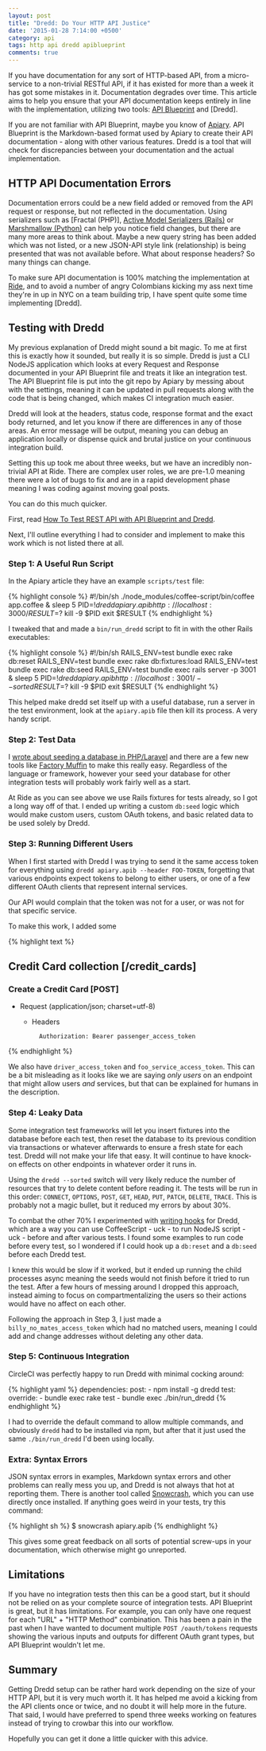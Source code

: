 ```yaml
---
layout: post
title: "Dredd: Do Your HTTP API Justice"
date: '2015-01-28 7:14:00 +0500'
category: api
tags: http api dredd apiblueprint
comments: true
---
```


If you have documentation for any sort of HTTP-based API, from a micro-service to a non-trivial RESTful API, if it has existed for more than a week it has got some mistakes in it. Documentation degrades over time. This article aims to help you ensure that your API documentation keeps entirely in line with the implementation, utilizing two tools: [API Blueprint] and [Dredd].

If you are not familiar with API Blueprint, maybe you know of [Apiary]. API Blueprint is the Markdown-based format used by Apiary to create their API documentation - along with other various features. Dredd is a tool that will check for discrepancies between your documentation and the actual implementation.

## HTTP API Documentation Errors

Documentation errors could be a new field added or removed from the API request or response, but not reflected in the documentation. Using serializers such as [Fractal (PHP)], [Active Model Serializers (Rails)] or [Marshmallow (Python)] can help you notice field changes, but there are many more areas to think about. Maybe a new query string has been added which was not listed, or a new JSON-API style link (relationship) is being presented that was not available before. What about response headers? So many things can change.

To make sure API documentation is 100% matching the implementation at [Ride], and to avoid a number of angry Colombians kicking my ass next time they're in up in NYC on a team building trip, I have spent quite some time implementing [Dredd].

## Testing with Dredd

My previous explanation of Dredd might sound a bit magic. To me at first this is exactly how it sounded, but really it is so simple. Dredd is just a CLI NodeJS application which looks at every Request and Response documented in your API Blueprint file and treats it like an integration test. The API Blueprint file is put into the git repo by Apiary by messing about with the settings, meaning it can be updated in pull requests along with the code that is being changed, which makes CI integration much easier.

Dredd will look at the headers, status code, response format and the exact body returned, and let you know if there are differences in any of those areas. An error message will be output, meaning you can debug an application locally or dispense quick and brutal justice on your continuous integration build.

Setting this up took me about three weeks, but we have an incredibly non-trivial API at Ride. There are complex user roles, we are pre-1.0 meaning there were a lot of bugs to fix and are in a rapid development phase meaning I was coding against moving goal posts.

You can do this much quicker.

First, read [How To Test REST API with API Blueprint and Dredd](http://blog.apiary.io/2013/10/17/How-to-test-api-with-api-blueprint-and-dredd/).

Next, I'll outline everything I had to consider and implement to make this work which is not listed there at all.

### Step 1: A Useful Run Script

In the Apiary article they have an example `scripts/test` file:

{% highlight console %}
#!/bin/sh
./node_modules/coffee-script/bin/coffee app.coffee &
sleep 5
PID=$!
dredd apiary.apib http://localhost:3000/
RESULT=$?
kill -9 $PID
exit $RESULT
{% endhighlight %}

I tweaked that and made a `bin/run_dredd` script to fit in with the other Rails executables:

{% highlight console %}
#!/bin/sh
RAILS_ENV=test bundle exec rake db:reset
RAILS_ENV=test bundle exec rake db:fixtures:load
RAILS_ENV=test bundle exec rake db:seed
RAILS_ENV=test bundle exec rails server -p 3001 &
sleep 5
PID=$!
dredd apiary.apib http://localhost:3001/ --sorted
RESULT=$?
kill -9 $PID
exit $RESULT
{% endhighlight %}

This helped make dredd set itself up with a useful database, run a server in the test environment, look at the `apiary.apib` file then kill its process. A very handy script.

### Step 2: Test Data

I [wrote about seeding a database in PHP/Laravel](/blog/2013/11/build-apis-part-1-useful-database-seeding/) and there are a few new tools like [Factory Muffin] to make this really easy. Regardless of the language or framework, however your seed your database for other integration tests will probably work fairly well as a start.

At Ride as you can see above we use Rails fixtures for tests already, so I got a long way off of that. I ended up writing a custom `db:seed` logic which would make custom users, custom OAuth tokens, and basic related data to be used solely by Dredd.

### Step 3: Running Different Users

When I first started with Dredd I was trying to send it the same access token for everything using `dredd apiary.apib --header FOO-TOKEN`, forgetting that various endpoints expect tokens to belong to either users, or one of a few different OAuth clients that represent internal services.

Our API would complain that the token was not for a user, or was not for that specific service.

To make this work, I added some

{% highlight text %}
## Credit Card collection [/credit_cards]

### Create a Credit Card [POST]

+ Request (application/json; charset=utf-8)
    + Headers

            Authorization: Bearer passenger_access_token
{% endhighlight %}

We also have `driver_access_token` and `foo_service_access_token`. This can be a bit misleading as it looks like we are saying _only users_ on an endpoint that might allow users _and_ services, but that can be explained for humans in the description.

### Step 4: Leaky Data

Some integration test frameworks will let you insert fixtures into the database before each test, then reset the database to its previous condition via transactions or whatever afterwards to ensure a fresh state for each test. Dredd will not make your life that easy. It will continue to have knock-on effects on other endpoints in whatever order it runs in.

Using the `dredd --sorted` switch will very likely reduce the number of resources that try to delete content before reading it. The tests will be run in this order: `CONNECT`, `OPTIONS`, `POST`, `GET`, `HEAD`, `PUT`, `PATCH`, `DELETE`, `TRACE`. This is probably not a magic bullet, but it reduced my errors by about 30%.

To combat the other 70% I experimented with [writing hooks](https://github.com/apiaryio/dredd/wiki/Writing-Hooks) for Dredd, which are a way you can use CoffeeScript - uck - to run NodeJS script - uck - before and after various tests. I found some examples to run code before every test, so I wondered if I could hook up a `db:reset` and a `db:seed` before each Dredd test.

I knew this would be slow if it worked, but it ended up running the child processes async meaning the seeds would not finish before it tried to run the test. After a few hours of messing around I dropped this approach, instead aiming to focus on compartmentalizing the users so their actions would have no affect on each other.

Following the approach in Step 3, I just made a `billy_no_mates_access_token` which had no matched users, meaning I could add and change addresses without deleting any other data.

### Step 5: Continuous Integration

CircleCI was perfectly happy to run Dredd with minimal cocking around:

{% highlight yaml %}
dependencies:
  post:
    - npm install -g dredd
test:
  override:
    - bundle exec rake test
    - bundle exec ./bin/run_dredd
{% endhighlight %}

I had to override the default command to allow multiple commands, and obviously `dredd` had to be installed via npm, but after that it just used the same `./bin/run_dredd` I'd been using locally.

### Extra: Syntax Errors

JSON syntax errors in examples, Markdown syntax errors and other problems can really mess you up, and Dredd is not always that hot at reporting them. There is another tool called [Snowcrash], which you can use directly once installed. If anything goes weird in your tests, try this command:

{% highlight sh %}
$ snowcrash apiary.apib
{% endhighlight %}

This gives some great feedback on all sorts of potential screw-ups in your documentation, which otherwise might go unreported.

## Limitations

If you have no integration tests then this can be a good start, but it should not be relied on as your complete source of integration tests. API Blueprint is great, but it has limitations. For example, you can only have one request for each "URL" + "HTTP Method" combination. This has been a pain in the past when I have wanted to document multiple `POST /oauth/tokens` requests showing the various inputs and outputs for different OAuth grant types, but API Blueprint wouldn't let me.

## Summary

Getting Dredd setup can be rather hard work depending on the size of your HTTP API, but it is very much worth it. It has helped me avoid a kicking from the API clients once or twice, and no doubt it will help more in the future. That said, I would have preferred to spend three weeks working on features instead of trying to crowbar this into our workflow.

Hopefully you can get it done a little quicker with this advice.

[Apiary]: http://apiary.io/
[API Blueprint]: https://apiblueprint.org/
[Swagger]: http://swagger.io/
[RAML]: http://raml.org/
[Fractal]: http://fractal.thephpleague.com
[Active Model Serializers (Rails)]: http://railscasts.com/episodes/409-active-model-serializers
[Marshmallow (Python)]: http://marshmallow.readthedocs.org/
[Ride]: http://ride.com/
[Factory Muffin]: https://factory-muffin.thephpleague.com/
[Snowcrash]: https://github.com/apiaryio/snowcrash

